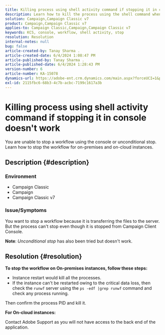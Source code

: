```yaml
---
title: Killing process using shell activity command if stopping it in console doesn't work
description: Learn how to kill the process using the shell command when stopping it in the console is not working.
solution: Campaign,Campaign Classic v7
product: Campaign,Campaign Classic v7
applies-to: Campaign Classic,Campaign,Campaign Classic v7
keywords: KCS, console, workflow, shell activity, stop
resolution: Resolution
internal-notes: null
bug: false
article-created-by: Tanay Sharma .
article-created-date: 6/4/2024 1:08:47 PM
article-published-by: Tanay Sharma .
article-published-date: 6/4/2024 1:28:43 PM
version-number: 6
article-number: KA-15078
dynamics-url: https://adobe-ent.crm.dynamics.com/main.aspx?forceUCI=1&pagetype=entityrecord&etn=knowledgearticle&id=e270708d-7322-ef11-840b-6045bd0065b6
exl-id: 2115fbc6-68b3-4c7b-acbc-7199c1617a3b
---
```

# Killing process using shell activity command if stopping it in console doesn't work


You are unable to stop a workflow using the console or unconditional stop. Learn how to stop the workflow for on-premises and on-cloud instances.

## Description {#description}


### Environment

- Campaign Classic
- Campaign
- Campaign Classic v7


### Issue/Symptoms

You want to stop a workflow because it is transferring the files to the server. But the process can't stop even though it is stopped from Campaign Client Console.
 
 <b>Note</b>: *Unconditional stop* has also been tried but doesn't work.


## Resolution {#resolution}


<b>To stop the workflow on On-premises instances, follow these steps:</b>

- Instance restart would kill all the processes.
- If the instance can't be restarted owing to the critical data loss, then check the `runwf` server using the `ps -edf |grep runwf` command and check any process running.


Then confirm the process PID and kill it.

<b>For On-cloud instances:</b>

Contact Adobe Support as you will not have access to the back end of the application.
